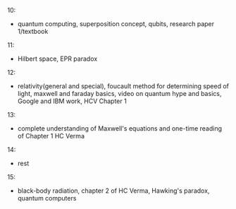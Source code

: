 10:
- quantum computing, superposition concept, qubits, research paper 1/textbook

11:
- Hilbert space, EPR paradox

12:
- relativity(general and special), foucault method for determining speed of light, maxwell and faraday basics, video on quantum hype and basics, Google and IBM work, HCV Chapter 1

13:
- complete understanding of Maxwell's equations and one-time reading of Chapter 1 HC Verma

14:
- rest

15:
- black-body radiation, chapter 2 of HC Verma, Hawking's paradox, quantum computers
